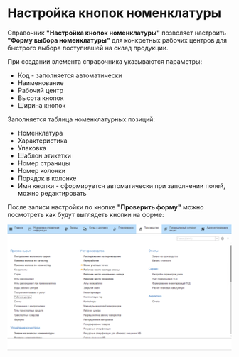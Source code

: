 # Настройка кнопок номенклатуры

Справочник **"Настройка кнопок номенклатуры"** позволяет настроить **"Форму выбора номенклатуры"** для конкретных рабочих центров для быстрого выбора поступившей на склад продукции.

При создании элемента справочника указываются параметры:

- Код - заполняется автоматически
- Наименование
- Рабочий центр
- Высота кнопок
- Ширина кнопок

Заполняется таблица номенклатурных позиций:

- Номенклатура
- Характеристика
- Упаковка
- Шаблон этикетки
- Номер страницы
- Номер колонки
- Порядок в колонке
- Имя кнопки - сформируется автоматически при заполнении полей, можно редактировать

После записи настройки по кнопке **"Проверить форму"** можно посмотреть как будут выглядеть кнопки на форме:

![](NastroikaKnopokNomenklature.assets/1.gif)